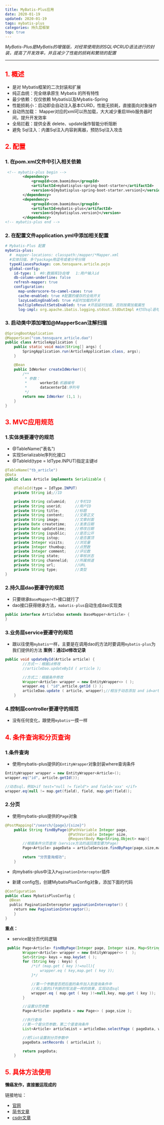 ```yaml
---
title: MyBatis-Plus应用
date: 2020-01-19 
updated: 2020-01-19 
tags: mybatis-plus
categories: 持久层框架
top: true 
---
```


 *MyBatis-Plus是MyBatis的增强版，对经常使用到的SQL中CRUD语法进行的封装，提高了开发效率，并且减少了性能的损耗和繁琐的配置*

<!-- more -->

---



## <font color=red>1. 概述</font>

- 是对 Mybatis框架的二次封装和扩展
- 纯正血统：完全继承原生 Mybatis 的所有特性
- 最少依赖：仅仅依赖 Mybatis以及Mybatis-Spring
- 性能损耗小：启动即会自动注入基本CURD，性能无损耗，直接面向对象操作
- 自动热加载： Mapper对应的xml可以热加载，大大减少重启Web服务器时间，提升开发效率
- 全局拦截：提供全表 delete、update操作智能分析阻断
- 避免 Sql注入：内置Sql注入内容剥离器，预防Sql注入攻击

## <font color=red>2. 配置</font>

### 1. 在pom.xml文件中引入相关依赖

``` xml
 <!-- mybatis-plus begin -->
        <dependency>
            <groupId>com.baomidou</groupId>
            <artifactId>mybatisplus-spring-boot-starter</artifactId>
            <version>${mybatisplus-spring-boot-starter.version}</version>
        </dependency>
        <dependency>
            <groupId>com.baomidou</groupId>
            <artifactId>mybatis-plus</artifactId>
            <version>${mybatisplus.version}</version>
        </dependency>
<!-- mybatis-plus end -->
```
### 2. 在配置文件application.yml中添加相关配置

``` yml
# Mybatis-Plus 配置
mybatis-plus:
  #  mapper-locations: classpath:/mapper/*Mapper.xml
  #实体扫描，多个package用逗号或者分号分隔
  typeAliasesPackage: com.tensquare.article.pojo
  global-config:
    id-type: 1  #0:数据库ID自增   1:用户输入id
    db-column-underline: false
    refresh-mapper: true
    configuration:
      map-underscore-to-camel-case: true
      cache-enabled: true #配置的缓存的全局开关
      lazyLoadingEnabled: true #延时加载的开关
      multipleResultSetsEnabled: true #开启延时加载，否则按需加载属性
      log-impl: org.apache.ibatis.logging.stdout.StdOutImpl #打印sql语句,调试用
```
### 3. 启动类中添加增加@MapperScan注解扫描

``` java
@SpringBootApplication
@MapperScan("com.tensquare_article.dao")
public class ArticleApplication {
    public static void main(String[] args) {
        SpringApplication.run(ArticleApplication.class, args);
    }

    @Bean
    public IdWorker createIdWorker(){
        /**
         * 参数：
         *      workerId:机器编号
         *      datacenterId:序列号
         */
        return new IdWorker (1,1 );
    }
}
```

## <font color=red>3. MVC应用规范</font>

### 1.实体类要遵守的规范

- @TableName("表名")
- 实现Serializable序列化接口
- @TableId(type = IdType.INPUT)指定主键id

``` java
@TableName("tb_article")
@Data
public class Article implements Serializable {

    @TableId(type = IdType.INPUT)
    private String id;//ID

    private String columnid;    //专栏ID
    private String userid;      //用户ID
    private String title;       //标题
    private String content;     //文章正文
    private String image;       //文章封面
    private Date createtime;    //发表日期
    private Date updatetime;    //修改日期
    private String ispublic;    //是否公开
    private String istop;       //是否置顶
    private Integer visits;     //浏览量
    private Integer thumbup;    //点赞数
    private Integer comment;    //评论数
    private String state;       //审核状态
    private String channelid;   //所属频道
    private String url;         //URL
    private String type;        //类型
}
```

### 2.持久层dao要遵守的规范

- 只要继承`BaseMapper<T>`接口就行了
- dao接口获得继承方法，`mabatis-plus`自动生成dao实现类

```java
public interface ArticleDao extends BaseMapper<Article> {
}
```

### 3.业务层service要遵守的规范

- 跟以往使用`mybatis`一样，主要是在调用dao的方法时要调用`mybatis-plus`为我们提供的方法
**案例：通过id修改记录**

```java
public void updateById(Article article) {
        //方式一：根据id修改
        //articleDao.updateById ( article );

        //方式二：根据条件修改
        Wrapper<Article> wrapper = new EntityWrapper<> ( );
        wrapper.eq ( "id",article.getId () );
        articleDao.update ( article, wrapper);//相当于动态添加 and id=article.getId ()
    }
```

### 4.控制层controller要遵守的规范

- 没有任何变化，跟使用`mybatis`一摸一样

## <font color=red>4. 条件查询和分页查询</font>

### 1.条件查询

- 使用mybatis-plus提供的`EntityWrapper`对象封装where查询条件

```java
EntityWrapper wrapper = new EntityWrapper<Article>();
wrapper.eq("id", article.getId());

//动态sql，例如<if test="null != field"> and field='xxx' </if>
wrapper.eq(null != map.get(field), field, map.get(field));
```

### 2.分页

- 使用mybatis-plus提供的`Page`对象

```java
@PostMapping("/search/{page}/{size}")
    public String findByPage(@PathVariable Integer page,
                             @PathVariable Integer size,
                             @RequestBody Map<String,Object> map){
        //根据条件分页查询（service方法的返回类型要为Page）
        Page<Article> pageData = articleService.findByPage(page,size,map);
        
        return "分页查询成功";
    }
```
- 向mybatis-plus中注入`PaginationInterceptor`插件

- 新建 config包，创建MybatisPlusConfig对象，添加下面的代码

```java
@Configuration
public class MybatisPlusConfig {
  @Bean
  public PaginationInterceptor paginationInterceptor() {
    return new PaginationInterceptor();
 	}
}
```

**重点：**

- service层分页代码逻辑

```java
 public Page<Article> findByPage(Integer page, Integer size, Map<String, Object> map) {
        Wrapper<Article> wrapper = new EntityWrapper<> (  );
        Set<String> keys = map.keySet ( );
        for (String key : keys) {
            /*if (map.get ( key )!=null){
                wrapper.eq ( key,map.get ( key ));
            }*/

            //第一个参数是否把后面的条件加入到查询条件中
            //和上面的if判断的写法是一样的效果，实现动态sql
            wrapper.eq ( map.get ( key )!=null,key, map.get ( key ));
        }

        //设置分页参数
        Page<Article> pageData = new Page<> ( page,size );

        //执行查询
        //第一个是分页参数，第二个是查询条件
        List<Article> articleList = articleDao.selectPage ( pageData, wrapper );

        //把list设置到分页参数中
        pageData.setRecords ( articleList );

        return pageData;
    }
```

## <font color=red>5. 具体方法使用</font>

**懒癌发作，直接搬运现成的**

链接地址：
- [官网](https://baomidou.com/)
- [ 简书文章 ](https://www.jianshu.com/p/ceb1df475021)
- [csdn文章](https://blog.csdn.net/zdsg45/article/details/105138493?ops_request_misc=%257B%2522request%255Fid%2522%253A%2522160213305819724848338191%2522%252C%2522scm%2522%253A%252220140713.130102334..%2522%257D&request_id=160213305819724848338191&biz_id=0&utm_medium=distribute.pc_search_result.none-task-blog-2~all~top_click~default-1-105138493.pc_first_rank_v2_rank_v28_p&utm_term=mybatis-plus&spm=1018.2118.3001.4187)
